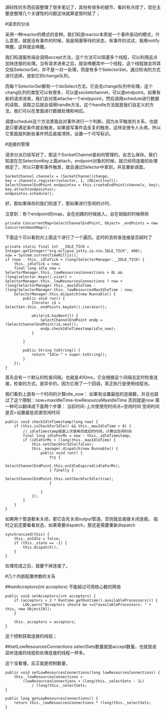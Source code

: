 源码性的东西前面整理了很多笔记了，其他有很多的细节，看的有点烦了，现在主要是整理几个关键性的问题这块就算是暂时结了；

#请求的分派

采用一种reactor的模式的变种。我们知道reactor本质是一个事件驱动的模式，什么意思，就是没有事件的时候，我是阻塞等待的状态，有事件的试试，我用notify唤醒，这样就会唤醒。

我们知道服务端会调用accept方法，这个方法可以阻塞多个线程，可以利用这点加快连接的处理。当有请求进来之后，就会唤醒其中一个线程，这个线程就会将其交给SelectorSet，并不是一对一处理，而是有多个SelectorSet，通过轮询的方式进行选择，放到它的change队列。

而每个SelectorSet都有一个doSelect方法，它会去change队列中处理，这个chang队列的类型可以有很多，可以是socketchannel，可以是endpoint。如果有新的请求进来，我们会对其attache一个endppoint，然后调用schedule进行数据的读取，读取之后就会调用handle方法，这个handle方法就是我们自定义的方法，我们可以在里面进行数据处理和响应。

调度schedule这个方法里面会对事件进行一个判断，因为水平触发的关系，也就是只要满足条件就会触发，如果是写事件会反复的触发，这样会很令人头疼。所以它里面就判断些事件然后直接清除，设置一个可写标识。

#连接的管理

请求分派已经写好了，那这个SocketChannel是如何管理的，会怎么保存。我们知道在在SelectionKey上面attach，endpoint对象的时候，就已经将连接的处理绑定了。所以只要有事件触发，就会通过Selector中拿到，并且重新调度。

    SocketChannel channelx = (SocketChannel)change;
    key = channelx.register(selector, 1, (Object)null);
    SelectChannelEndPoint endpointxx = this.createEndPoint(channelx, key);
    key.attach(endpointxx);
    endpointxx.schedule();


好，那如果保存的我们知道了，那如果进行空闲的计时。

注意到：有个endpoint的map，会在创建的时候放入，会在销毁的时候移除


    private ConcurrentMap<SelectChannelEndPoint, Object> _endPoints = new ConcurrentHashMap();


下面这个可以看到对上面这个进行了一个遍历。定时的去检查连接是否超时了


    private static final int __IDLE_TICK = Integer.getInteger("org.eclipse.jetty.io.nio.IDLE_TICK", 400);
    now = System.currentTimeMillis();
    if (now - this._idleTick > (long)SelectorManager.__IDLE_TICK) {
        this._idleTick = now;
        final long idle_now = SelectorManager.this._lowResourcesConnections > 0L && (long)selector.keys().size() > SelectorManager.this._lowResourcesConnections ? now + (long)SelectorManager.this._maxIdleTime - (long)SelectorManager.this._lowResourcesMaxIdleTime : now;
        SelectorManager.this.dispatch(new Runnable() {
            public void run() {
                Iterator i$ = SelectSet.this._endPoints.keySet().iterator();
    
                while(i$.hasNext()) {
                    SelectChannelEndPoint endp = (SelectChannelEndPoint)i$.next();
                    endp.checkIdleTimestamp(idle_now);
                }
    
            }
    
            public String toString() {
                return "Idle-" + super.toString();
            }
        });
    }


首先会有一个默认的检查间隔，也就是400ms，它会根据这个间隔去定时检查连接，检查的方式，是异步的，因为它用了一个回调，真正执行是使用线程池。

我们看到上面有一个时间的计算idle_now：
如果有设置最低的连接数，并且也超过了这个限制：now+maxIdleTime-lowResourceMaxIdleTime
否则就是now
第一种可以翻译成下面两个步骤：
当前时间-上次使用完时间点=空闲时间
空闲时间是否>设置最低资源空闲时间


    public void checkIdleTimestamp(long now) {
        if (this.isCheckForIdle() && this._maxIdleTime > 0) {
            //_idleTimestamp就是上次使用完成后的时间，计算出空闲时间
            final long idleForMs = now - this._idleTimestamp;
            if (idleForMs > (long)this._maxIdleTime) {
                this.setCheckForIdle(false);
                this._manager.dispatch(new Runnable() {
                    public void run() {
                        try {
                            SelectChannelEndPoint.this.onIdleExpired(idleForMs);
                        } finally {
                            SelectChannelEndPoint.this.setCheckForIdle(true);
                        }
    
                    }
                });
            }
        }
    }


如果两个管道都未关闭，那它会先关闭output管道。否则就会直接关闭连接。
临时之前还要看看状态，如果需要dispatch，那还是需要重新dispatch


    synchronized(this) {
        this._onIdle = false;
        if (this._state == -1) {
            this.dispatch();
        }
    }


处理完成之后，就要干掉连接了。

#几个内嵌配置参数的关系

##setAcceptors(int acceptors)
不能超过可用核心数的两倍


    public void setAcceptors(int acceptors) {
        if (acceptors > 2 * Runtime.getRuntime().availableProcessors()) {
            LOG.warn("Acceptors should be <=2*availableProcessors: " + this, new Object[0]);
        }
    
        this._acceptors = acceptors;
    }


这个控制获取连接的线程；

##setLowResourcesConnections
selectSets数量就是accept数量，也就是说监听连接的线程和处理连接的线程一样多。

这个没看懂，反正就是控制数量，

    
    public void setLowResourcesConnections(long lowResourcesConnections) {
        this._lowResourcesConnections = 
            (lowResourcesConnections + (long)this._selectSets - 1L) 
                / (long)this._selectSets;
    }

    public long getLowResourcesConnections() {
        return this._lowResourcesConnections * (long)this._selectSets;
    }


